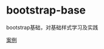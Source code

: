 # bootstrap-base
 bootstrap基础，对基础样式学习及实践      
 
 [案例](https://believexia.github.io/bootstrap-base/Webcase_bootstrap/Webcase_bootstrap.html)    
